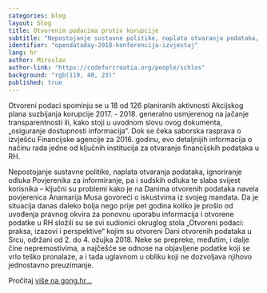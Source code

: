 ```yaml
---
categories: blog
layout: blog
title: Otvorenim podacima protiv korupcije
subtitle: "Nepostojanje sustavne politike, naplata otvaranja podataka, ignoriranje odluka Povjerenika za informiranje..."
identifier: "opendataday-2018-konferencija-izvjestaj"
lang: hr
author: Miroslav
author-link: "https://codeforcroatia.org/people/schlos"
background: "rgb(119, 40, 23)"
published: true
---
```


Otvoreni podaci spominju se u 18 od 126 planiranih aktivnosti Akcijskog plana suzbijanja korupcije 2017. - 2018. generalno usmjerenog na jačanje transparentnosti ili, kako stoji u uvodnom slovu ovog dokumenta, „osiguranje dostupnosti informacija“.  Dok se čeka saborska rasprava o izvješću Financijske agencije za 2016. godinu, evo detaljnijih informacija o načinu rada jedne od ključnih institucija za otvaranje financijskih podataka u RH.

Nepostojanje sustavne politike, naplata otvaranja podataka, ignoriranje odluka Povjerenika za informiranje, pa i sudskih odluka te slaba svijest korisnika – ključni su problemi kako je na Danima otvorenih podataka navela povjerenica Anamarija Musa govoreći o iskustvima iz svojeg mandata. Da je situacija danas daleko bolja nego prije pet godina koliko je prošlo od uvođenja pravnog okvira za ponovnu uporabu informacija i otvorene podatke u RH složili su se svi sudionici okruglog stola „Otvoreni podaci: praksa, izazovi i perspektive“ kojim su otvoreni Dani otvorenih podataka u Srcu, održani od 2. do 4. ožujka 2018. Neke se prepreke, međutim, i dalje čine nepremostivima, a najčešće se odnose na objavljene podatke koji se vrlo teško pronalaze, a i tada uglavnom u obliku koji ne dozvoljava njihovo jednostavno preuzimanje.

Pročitaj [više na gong.hr...](https://www.gong.hr/hr/dobra-vladavina/otvorenim-podacima-protiv-korupcije-2/)